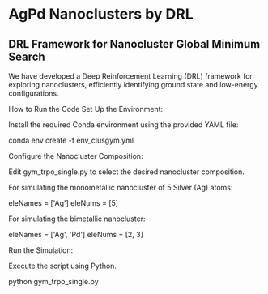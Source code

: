 # AgPd Nanoclusters by DRL

## DRL Framework for Nanocluster Global Minimum Search

We have developed a Deep Reinforcement Learning (DRL) framework for exploring nanoclusters, efficiently identifying ground state and low-energy configurations.


How to Run the Code
Set Up the Environment:

Install the required Conda environment using the provided YAML file:

conda env create -f env_clusgym.yml

Configure the Nanocluster Composition:

Edit gym_trpo_single.py to select the desired nanocluster composition.

For simulating the monometallic nanocluster of 5 Silver (Ag) atoms:

eleNames = ['Ag']
eleNums = [5]

For simulating the bimetallic nanocluster:

eleNames = ['Ag', 'Pd']
eleNums = [2, 3]

Run the Simulation:

Execute the script using Python.

python gym_trpo_single.py


